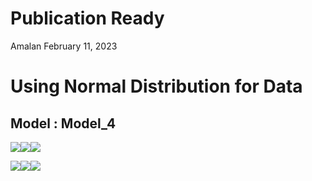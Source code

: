 Publication Ready
================
Amalan
February 11, 2023

# Using Normal Distribution for Data

## Model : Model_4

![](C:\Work\PhD\Simulation\RS_vs_OS_vs_MROS\Poisson%20Regression\Two_Variable\Normal_Distribution\Publication_Ready\Model_4\Publication_Ready_files/figure-gfm/Identical%20r0%20Plots-1.png)<!-- -->![](C:\Work\PhD\Simulation\RS_vs_OS_vs_MROS\Poisson%20Regression\Two_Variable\Normal_Distribution\Publication_Ready\Model_4\Publication_Ready_files/figure-gfm/Identical%20r0%20Plots-2.png)<!-- -->![](C:\Work\PhD\Simulation\RS_vs_OS_vs_MROS\Poisson%20Regression\Two_Variable\Normal_Distribution\Publication_Ready\Model_4\Publication_Ready_files/figure-gfm/Identical%20r0%20Plots-3.png)<!-- -->

![](C:\Work\PhD\Simulation\RS_vs_OS_vs_MROS\Poisson%20Regression\Two_Variable\Normal_Distribution\Publication_Ready\Model_4\Publication_Ready_files/figure-gfm/All%20Plots-1.png)<!-- -->![](C:\Work\PhD\Simulation\RS_vs_OS_vs_MROS\Poisson%20Regression\Two_Variable\Normal_Distribution\Publication_Ready\Model_4\Publication_Ready_files/figure-gfm/All%20Plots-2.png)<!-- -->![](C:\Work\PhD\Simulation\RS_vs_OS_vs_MROS\Poisson%20Regression\Two_Variable\Normal_Distribution\Publication_Ready\Model_4\Publication_Ready_files/figure-gfm/All%20Plots-3.png)<!-- -->
